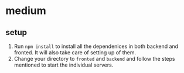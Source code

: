 # medium

## setup

1. Run `npm install` to install all the dependenices in both backend and fronted. It will also take care of setting up of them.
2. Change your directory to `fronted` and `backend` and follow the steps mentioned to start the individual servers.

